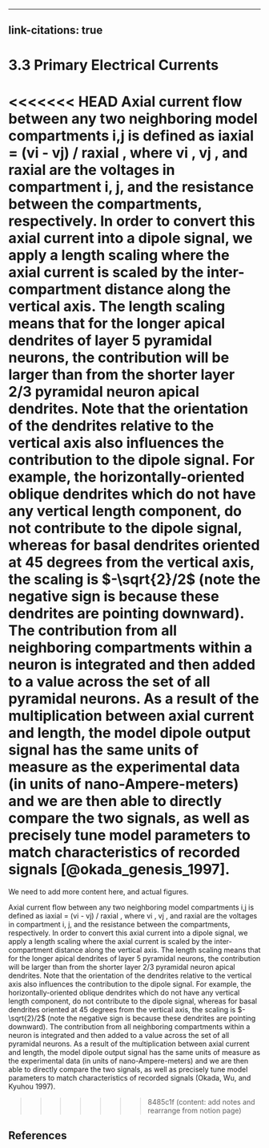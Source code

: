 <!--
# Title: 3.3 Primary Electrical Currents
# Updated: 2024-11-14
#
# Contributors:
    # Dylan Daniels
-->

---
link-citations: true
---

<!-- compare original: https://jonescompneurolab.github.io/hnn-under_the_hood/06_primary-electrical-currents/06_primary-electrical-currents -->

# 3.3 Primary Electrical Currents

<<<<<<< HEAD
Axial current flow between any two neighboring model compartments i,j is defined as iaxial = (vi - vj) / raxial , where vi , vj , and raxial are the voltages in compartment i, j, and the resistance between the compartments, respectively. In order to convert this axial current into a dipole signal, we apply a length scaling where the axial current is scaled by the inter-compartment distance along the vertical axis. The length scaling means that for the longer apical dendrites of layer 5 pyramidal neurons, the contribution will be larger than from the shorter layer 2/3 pyramidal neuron apical dendrites. Note that the orientation of the dendrites relative to the vertical axis also influences the contribution to the dipole signal. For example, the horizontally-oriented oblique dendrites which do not have any vertical length component, do not contribute to the dipole signal, whereas for basal dendrites oriented at 45 degrees from the vertical axis, the scaling is $-\sqrt{2}/2$ (note the negative sign is because these dendrites are pointing downward). The contribution from all neighboring compartments within a neuron is integrated and then added to a value across the set of all pyramidal neurons. As a result of the multiplication between axial current and length, the model dipole output signal has the same units of measure as the experimental data (in units of nano-Ampere-meters) and we are then able to directly compare the two signals, as well as precisely tune model parameters to match characteristics of recorded signals [@okada_genesis_1997].
=======
We need to add more content here, and actual figures.

Axial current flow between any two neighboring model compartments i,j is defined as iaxial = (vi - vj) / raxial , where vi , vj , and raxial are the voltages in compartment i, j, and the resistance between the compartments, respectively. In order to convert this axial current into a dipole signal, we apply a length scaling where the axial current is scaled by the inter-compartment distance along the vertical axis. The length scaling means that for the longer apical dendrites of layer 5 pyramidal neurons, the contribution will be larger than from the shorter layer 2/3 pyramidal neuron apical dendrites. Note that the orientation of the dendrites relative to the vertical axis also influences the contribution to the dipole signal. For example, the horizontally-oriented oblique dendrites which do not have any vertical length component, do not contribute to the dipole signal, whereas for basal dendrites oriented at 45 degrees from the vertical axis, the scaling is $-\sqrt{2}/2$ (note the negative sign is because these dendrites are pointing downward). The contribution from all neighboring compartments within a neuron is integrated and then added to a value across the set of all pyramidal neurons. As a result of the multiplication between axial current and length, the model dipole output signal has the same units of measure as the experimental data (in units of nano-Ampere-meters) and we are then able to directly compare the two signals, as well as precisely tune model parameters to match characteristics of recorded signals (Okada, Wu, and Kyuhou 1997).
>>>>>>> 8485c1f (content: add notes and rearrange from notion page)

## References

<!-- Any Bibtex bibliographic references are automatically generated, so we don't need to add anything other than a section title. -->
